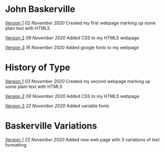 John Baskerville
================
[Version 1](https://racheldonaldson.github.io/john_baskerville_v2/john_baskerville.html)
*02 November 2020*
Created my first webpage marking up some plain text with HTML5

[Version 2](https://racheldonaldson.github.io/john_baskerville_v2/john_baskerville_v2.html)
*09 November 2020*
Added CSS to my HTML5 webpage

[Version 3](https://racheldonaldson.github.io/john_baskerville_v2/john_baskerville_v3.html)
*16 November 2020*
Added google fonts to my webpage


History of Type
===============
[Version 1](https://racheldonaldson.github.io/john_baskerville_v2/type_history.html)
*03 November 2020*
Created my second webpage marking up some plain text with HTML5

[Version 2](https://racheldonaldson.github.io/john_baskerville_v2/type_history_v2.html)
*09 November 2020*
Added CSS to my HTML5 webpage

[Version 3](https://racheldonaldson.github.io/john_baskerville_v2/type_history_v3.html)
*22 November 2020*
Added variable fonts


Baskerville Variations
======================
[Version 1](https://racheldonaldson.github.io/john_baskerville_v2/john_baskerville_variations.html)
*22 November 2020*
Added new web page with 3 variations of text formatting
